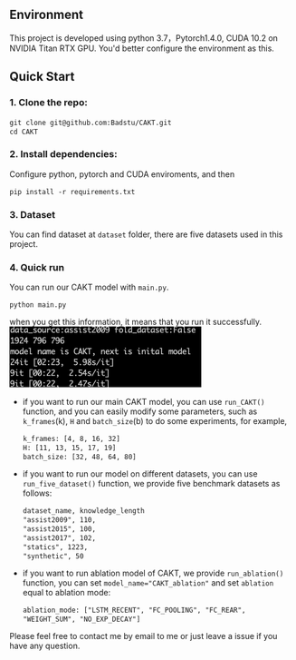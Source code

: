 ## Environment
This project is developed using python 3.7，Pytorch1.4.0, CUDA 10.2 on NVIDIA Titan RTX GPU. You'd better configure the environment as this.

## Quick Start

### 1. Clone the repo:
```
git clone git@github.com:Badstu/CAKT.git
cd CAKT
```

### 2. Install dependencies:
Configure python, pytorch and CUDA enviroments, and then
```
pip install -r requirements.txt
```

### 3. Dataset

You can find dataset at `dataset` folder, there are five datasets used in this project.

### 4. Quick run

You can run our CAKT model with `main.py`.
```
python main.py
```

when you get this information, it means that you run it successfully.
![img](utils/CAKT_success.png)


* if you want to run our main CAKT model, you can use `run_CAKT()` function, and you can easily modify some parameters, such as `k_frames`(k), `H` and `batch_size`(b) to do some experiments, for example,
    ```
    k_frames: [4, 8, 16, 32]
    H: [11, 13, 15, 17, 19]
    batch_size: [32, 48, 64, 80]
    ```

* if you want to run our model on different datasets, you can use `run_five_dataset()` function, we provide five benchmark datasets as follows:

    ```
    dataset_name, knowledge_length
    "assist2009", 110,
    "assist2015", 100,
    "assist2017", 102,
    "statics", 1223,
    "synthetic", 50
    ```
* if you want to run ablation model of CAKT, we provide `run_ablation()` function, you can set `model_name="CAKT_ablation"` and set `ablation` equal to ablation mode:
    ```
    ablation_mode: ["LSTM_RECENT", "FC_POOLING", "FC_REAR", "WEIGHT_SUM", "NO_EXP_DECAY"]
    ```

Please feel free to contact me by email to me or just leave a issue if you have any question.
